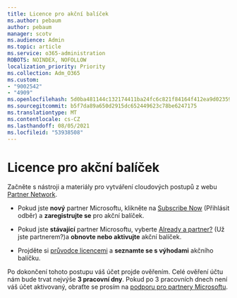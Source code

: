 ```yaml
---
title: Licence pro akční balíček
ms.author: pebaum
author: pebaum
manager: scotv
ms.audience: Admin
ms.topic: article
ms.service: o365-administration
ROBOTS: NOINDEX, NOFOLLOW
localization_priority: Priority
ms.collection: Adm_O365
ms.custom:
- "9002542"
- "4909"
ms.openlocfilehash: 5d0ba481144c132174411ba24fc6c821f84164f412ea9d02359e520e33187862
ms.sourcegitcommit: b5f7da89a650d2915dc652449623c78be6247175
ms.translationtype: MT
ms.contentlocale: cs-CZ
ms.lasthandoff: 08/05/2021
ms.locfileid: "53938508"
---
```

# <a name="action-pack-licenses"></a>Licence pro akční balíček

Začněte s nástroji a materiály pro vytváření cloudových postupů z webu [Partner Network](https://aka.ms/MPNActionPack).

- Pokud jste **nový** partner Microsoftu, klikněte na [Subscribe Now](https://aka.ms/MPNActionPackNew) (Přihlásit odběr) a **zaregistrujte se** pro akční balíček.

- Pokud jste **stávající** partner Microsoftu, vyberte [Already a partner?](https://aka.ms/MPNActionPackExisting) (Už jste partnerem?)a **obnovte nebo aktivujte** akční balíček. 

- Projděte si [průvodce licencemi](https://aka.ms/MPNActionPackGuide) a **seznamte se s výhodami** akčního balíčku. 

Po dokončení tohoto postupu váš účet projde ověřením. Celé ověření účtu nám bude trvat nejvýše **3 pracovní dny**. Pokud po 3 pracovních dnech není váš účet aktivovaný, obraťte se prosím na [podporu pro partnery Microsoftu](https://aka.ms/MPNActionPackSupport). 
